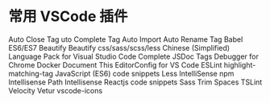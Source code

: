 常用 VSCode 插件
===

Auto Close Tag
uto Complete Tag
Auto Import
Auto Rename Tag
Babel ES6/ES7
Beautify
Beautify css/sass/scss/less
Chinese (Simplified) Language Pack for Visual Studio Code
Complete JSDoc Tags
Debugger for Chrome
Docker
Document This
EditorConfig for VS Code
ESLint
highlight-matching-tag
JavaScript (ES6) code snippets
Less IntelliSense
npm Intellisense
Path Intellisense
Reactjs code snippets
Sass
Trim Spaces
TSLint
Velocity
Vetur
vscode-icons
